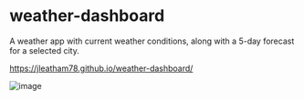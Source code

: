 # weather-dashboard

A weather app with current weather conditions, along with a 5-day forecast for a selected city.

https://jleatham78.github.io/weather-dashboard/

![image](https://user-images.githubusercontent.com/73211852/102026481-47bfc300-3d5b-11eb-8653-54b62681875c.png)

